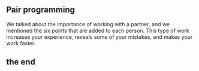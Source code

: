## Pair programming 
We talked about the importance of working with a partner, and we mentioned the six points that are added to each person. This type of work increases your experience, reveals some of your mistakes, and makes your work faster.

## the end 